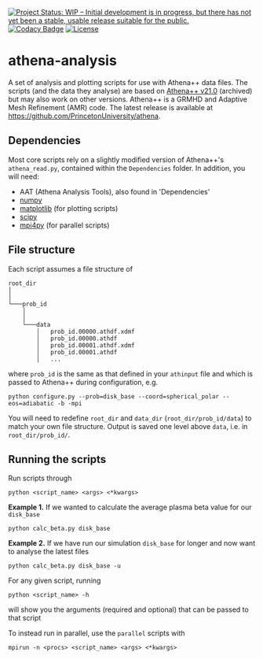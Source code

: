 [![Project Status: WIP – Initial development is in progress, but there has not yet been a stable, usable release suitable for the public.](https://www.repostatus.org/badges/latest/wip.svg)](https://www.repostatus.org/#wip)
[![Codacy Badge](https://app.codacy.com/project/badge/Grade/fa3ffef347fd481bb44b5a1f6c1042e9)](https://www.codacy.com/gh/paytonrodman/athena-analysis/dashboard?utm_source=github.com&amp;utm_medium=referral&amp;utm_content=paytonrodman/athena-analysis&amp;utm_campaign=Badge_Grade)
[![License](https://img.shields.io/badge/License-BSD%203--Clause-blue.svg)](https://opensource.org/licenses/BSD-3-Clause)

# athena-analysis

A set of analysis and plotting scripts for use with Athena++ data files. The scripts (and the data they analyse) are based on [Athena++ v21.0](https://github.com/PrincetonUniversity/athena-public-version/releases/tag/v21.0) (archived) but may also work on other versions. Athena++ is a GRMHD and Adaptive Mesh Refinement (AMR) code. The latest release is available at https://github.com/PrincetonUniversity/athena.

## Dependencies

Most core scripts rely on a slightly modified version of Athena++'s `athena_read.py`, contained within the `Dependencies` folder. In addition, you will need:

  - AAT (Athena Analysis Tools), also found in 'Dependencies'
  - [numpy](https://numpy.org/)
  - [matplotlib](https://matplotlib.org/) (for plotting scripts)
  - [scipy](https://www.scipy.org/)
  - [mpi4py](https://pypi.org/project/mpi4py/) (for parallel scripts)

## File structure

Each script assumes a file structure of

```
root_dir
│
│
└───prob_id
    │
    │
    └───data
        │   prob_id.00000.athdf.xdmf
        │   prob_id.00000.athdf
        │   prob_id.00001.athdf.xdmf
        │   prob_id.00001.athdf
        │   ...
```

where `prob_id` is the same as that defined in your `athinput` file and which is passed to Athena++ during configuration, e.g.

`python configure.py --prob=disk_base --coord=spherical_polar --eos=adiabatic -b -mpi`

You will need to redefine `root_dir` and `data_dir` (`root_dir/prob_id/data`) to match your own file structure. Output is saved one level above `data`, i.e. in `root_dir/prob_id/`.

## Running the scripts

Run scripts through

`python <script_name> <args> <*kwargs>`

**Example 1.** If we wanted to calculate the average plasma beta value for our `disk_base`

`python calc_beta.py disk_base`

**Example 2.** If we have run our simulation `disk_base` for longer and now want to analyse the latest files

`python calc_beta.py disk_base -u`

For any given script, running

`python <script_name> -h`

will show you the arguments (required and optional) that can be passed to that script

To instead run in parallel, use the `parallel` scripts with

`mpirun -n <procs> <script_name> <args> <*kwargs>`

